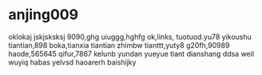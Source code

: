 # anjing009
oklokaj
jskjsksksj
9090,ghg
uiuggg,hghfg
ok,links,
tuotuod.yu78
yikoushu
tiantian,898
boka,tianxia
tiantian
zhimbw
tianttt,yuty8
g20fh,90989
haode,565645
qifur,7867
kelunb
yundan
yueyue
tiant
dianshang
ddsa
weil
wuyiq
habas
yelvsd
haoarerh
baishijky
